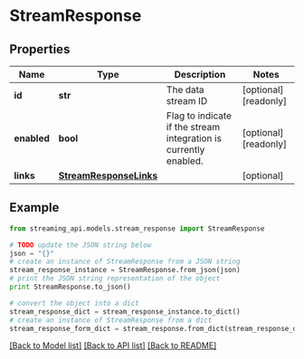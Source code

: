 # StreamResponse


## Properties
Name | Type | Description | Notes
------------ | ------------- | ------------- | -------------
**id** | **str** | The data stream ID | [optional] [readonly] 
**enabled** | **bool** | Flag to indicate if the stream integration is currently enabled. | [optional] [readonly] 
**links** | [**StreamResponseLinks**](StreamResponseLinks.md) |  | [optional] 

## Example

```python
from streaming_api.models.stream_response import StreamResponse

# TODO update the JSON string below
json = "{}"
# create an instance of StreamResponse from a JSON string
stream_response_instance = StreamResponse.from_json(json)
# print the JSON string representation of the object
print StreamResponse.to_json()

# convert the object into a dict
stream_response_dict = stream_response_instance.to_dict()
# create an instance of StreamResponse from a dict
stream_response_form_dict = stream_response.from_dict(stream_response_dict)
```
[[Back to Model list]](../README.md#documentation-for-models) [[Back to API list]](../README.md#documentation-for-api-endpoints) [[Back to README]](../README.md)


